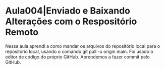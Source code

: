# Aula004|Enviado e Baixando Alterações com o Respositório Remoto
Nessa aula aprendi  a como mandar os arquivos do repositório local para o repositório local, usando o comando git pull -u origin main. Foi usado o editor de código do próprio GitHub. Aprendemos a fazer commit pelo GitHub.